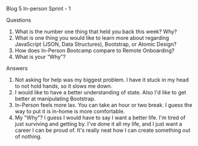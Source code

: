Blog 5 In-person Sprint - 1

Questions

1. What is the number one thing that held you back this week? Why?
2. What is one thing you would like to learn more about regarding JavaScript (JSON, Data Structures), Bootstrap, or Atomic Design?
3. How does In-Person Bootcamp compare to Remote Onboarding?
4. What is your “Why”?

Answers

1. Not asking for help was my biggest problem. I have it stuck in my head to not hold hands, so it slows me down.
2. I would like to have a better understanding of state. Also I'd like to get better at manipulating Bootstrap.
3. In-Person feels more lax. You can take an hour or two break. I guess the way to put it is in-home is more comfortable.
4. My "Why"? I guess I would have to say I want a better life. I'm tired of just surviving and getting by. I've done it all my
life, and I just want a career I can be proud of. It's really neat how I can create something out of nothing. 


